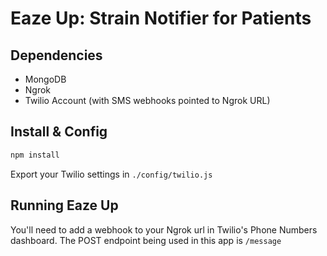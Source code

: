 # Eaze Up: Strain Notifier for Patients

## Dependencies
* MongoDB
* Ngrok
* Twilio Account (with SMS webhooks pointed to Ngrok URL)

## Install & Config
```bash
npm install
```
Export your Twilio settings in `./config/twilio.js`
## Running Eaze Up
You'll need to add a webhook to your Ngrok url in Twilio's Phone Numbers dashboard.
The POST endpoint being used in this app is `/message`

